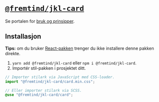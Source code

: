 # [`@fremtind/jkl-card`](https://jokul.fremtind.no/komponenter/card)

Se portalen for [bruk og prinsipper](https://jokul.fremtind.no/komponenter/card).

## Installasjon

**Tips:** om du bruker [React-pakken](../card-react/) trenger du ikke installere denne pakken direkte.

1. `yarn add @fremtind/jkl-card` eller `npm i @fremtind/jkl-card`.
2. Importér stil-pakken i prosjektet ditt.

```js
// Importer stilark via JavaScript med CSS-loader.
import "@fremtind/jkl-card/card.min.css";
```

```scss
// Eller importer stilark via SCSS.
@use "@fremtind/jkl-card/card";
```
